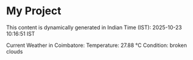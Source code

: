 # My Project

This content is dynamically generated in Indian Time (IST): 2025-10-23 10:16:51 IST


Current Weather in Coimbatore:
Temperature: 27.88 °C
Condition: broken clouds
